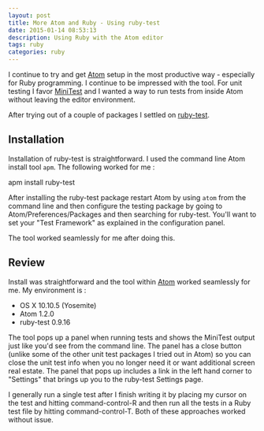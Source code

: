 ```yaml
---
layout: post
title: More Atom and Ruby - Using ruby-test
date: 2015-01-14 08:53:13
description: Using Ruby with the Atom editor
tags: ruby
categories: ruby
---
```


I continue to try and get [Atom](https://atom.io/) setup in the most productive
way - especially for Ruby programming. I continue to be impressed with the tool.
For unit testing I favor [MiniTest](https://github.com/seattlerb/minitest) and I
wanted a way to run tests from inside Atom without leaving the editor environment.

After trying out of a couple of packages I settled on [ruby-test](https://atom.io/packages/ruby-test).

## Installation

Installation of ruby-test is straightforward. I used the command line Atom
install tool `apm`. The following worked for me :

apm install ruby-test

After installing the ruby-test package restart Atom by using `atom` from the
command line and then configure the testing package by going to
Atom/Preferences/Packages and then searching for ruby-test. You'll want to set
your "Test Framework" as explained in the configuration panel.

The tool worked seamlessly for me after doing this.

## Review

Install was straightforward and the tool within [Atom](https://atom.io/) worked
seamlessly for me. My environment is :

- OS X 10.10.5 (Yosemite)
- Atom 1.2.0
- ruby-test 0.9.16

The tool pops up a panel when running tests and shows the MiniTest output
just like you'd see from the command line. The panel has a close button
(unlike some of the other unit test packages I tried out in Atom) so you can
close the unit test info when you no longer need it or want additional screen
real estate. The panel that pops up includes a link in the left hand corner to
"Settings" that brings up you to the ruby-test Settings page.

I generally run a single test after I finish writing it by placing my cursor on
the test and hitting command-control-R and then run all the tests in a Ruby test
file by hitting command-control-T. Both of these approaches worked without issue.
